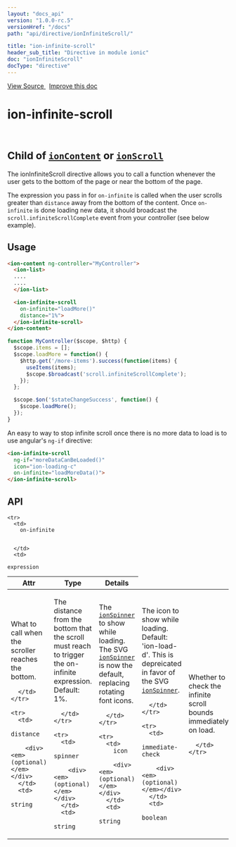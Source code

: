 ```yaml
---
layout: "docs_api"
version: "1.0.0-rc.5"
versionHref: "/docs"
path: "api/directive/ionInfiniteScroll/"

title: "ion-infinite-scroll"
header_sub_title: "Directive in module ionic"
doc: "ionInfiniteScroll"
docType: "directive"
---
```


<div class="improve-docs">
  <a href='http://github.com/driftyco/ionic/tree/master/js/angular/directive/infiniteScroll.js#L1'>
    View Source
  </a>
  &nbsp;
  <a href='http://github.com/driftyco/ionic/edit/master/js/angular/directive/infiniteScroll.js#L1'>
    Improve this doc
  </a>
</div>




<h1 class="api-title">

  ion-infinite-scroll


<br />
<small>
  Child of <a href="/docs/api/directive/ionContent/"><code>ionContent</code></a> or <a href="/docs/api/directive/ionScroll/"><code>ionScroll</code></a>
</small>


</h1>





The ionInfiniteScroll directive allows you to call a function whenever
the user gets to the bottom of the page or near the bottom of the page.

The expression you pass in for `on-infinite` is called when the user scrolls
greater than `distance` away from the bottom of the content.  Once `on-infinite`
is done loading new data, it should broadcast the `scroll.infiniteScrollComplete`
event from your controller (see below example).








  
<h2 id="usage">Usage</h2>
  
```html
<ion-content ng-controller="MyController">
  <ion-list>
  ....
  ....
  </ion-list>

  <ion-infinite-scroll
    on-infinite="loadMore()"
    distance="1%">
  </ion-infinite-scroll>
</ion-content>
```
```js
function MyController($scope, $http) {
  $scope.items = [];
  $scope.loadMore = function() {
    $http.get('/more-items').success(function(items) {
      useItems(items);
      $scope.$broadcast('scroll.infiniteScrollComplete');
    });
  };

  $scope.$on('$stateChangeSuccess', function() {
    $scope.loadMore();
  });
}
```

An easy to way to stop infinite scroll once there is no more data to load
is to use angular's `ng-if` directive:

```html
<ion-infinite-scroll
  ng-if="moreDataCanBeLoaded()"
  icon="ion-loading-c"
  on-infinite="loadMoreData()">
</ion-infinite-scroll>
```
  
  
<h2 id="api" style="clear:both;">API</h2>

<table class="table" style="margin:0;">
  <thead>
    <tr>
      <th>Attr</th>
      <th>Type</th>
      <th>Details</th>
    </tr>
  </thead>
  <tbody>
    
    <tr>
      <td>
        on-infinite
        
        
      </td>
      <td>
        
  <code>expression</code>
      </td>
      <td>
        <p>What to call when the scroller reaches the
bottom.</p>

        
      </td>
    </tr>
    
    <tr>
      <td>
        distance
        
        <div><em>(optional)</em></div>
      </td>
      <td>
        
  <code>string</code>
      </td>
      <td>
        <p>The distance from the bottom that the scroll must
reach to trigger the on-infinite expression. Default: 1%.</p>

        
      </td>
    </tr>
    
    <tr>
      <td>
        spinner
        
        <div><em>(optional)</em></div>
      </td>
      <td>
        
  <code>string</code>
      </td>
      <td>
        <p>The <a href="/docs/api/directive/ionSpinner/"><code>ionSpinner</code></a> to show while loading. The SVG
<a href="/docs/api/directive/ionSpinner/"><code>ionSpinner</code></a> is now the default, replacing rotating font icons.</p>

        
      </td>
    </tr>
    
    <tr>
      <td>
        icon
        
        <div><em>(optional)</em></div>
      </td>
      <td>
        
  <code>string</code>
      </td>
      <td>
        <p>The icon to show while loading. Default: &#39;ion-load-d&#39;.  This is depreicated
in favor of the SVG <a href="/docs/api/directive/ionSpinner/"><code>ionSpinner</code></a>.</p>

        
      </td>
    </tr>
    
    <tr>
      <td>
        immediate-check
        
        <div><em>(optional)</em></div>
      </td>
      <td>
        
  <code>boolean</code>
      </td>
      <td>
        <p>Whether to check the infinite scroll bounds immediately on load.</p>

        
      </td>
    </tr>
    
  </tbody>
</table>

  

  





